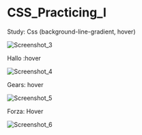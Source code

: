 # CSS_Practicing_l
Study: Css (background-line-gradient, hover) 



![Screenshot_3](https://user-images.githubusercontent.com/62224609/132614452-a37ca8cb-ba9a-43c6-af52-176e3161cca0.png)


Hallo :hover

![Screenshot_4](https://user-images.githubusercontent.com/62224609/132614661-73e3d7a3-71f5-472c-87de-7935df28bb04.png)

Gears: hover

![Screenshot_5](https://user-images.githubusercontent.com/62224609/132614819-99238126-877e-43d2-9739-53c431fd1598.png)

Forza: Hover

![Screenshot_6](https://user-images.githubusercontent.com/62224609/132614954-84fed528-f5d0-4cb6-9e15-3169242adcca.png)




